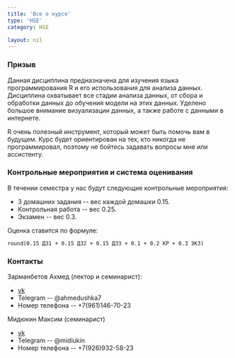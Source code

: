 ```yaml
---
title: 'Все о курсе'
type: 'HSE'
category: HSE

layout: nil
---
```


### Призыв

Данная дисциплина предназначена для изучения языка программирования R и его использования для анализа данных. Дисциплина охватывает все стадии анализа данных, от сбора и обработки данных до обучения модели на этих данных. Уделено большое внимание визуализации данных, а также работе с данными в интернете.

R очень полезный инструмент, который может быть помочь вам в будущем. Курс будет ориентирован на тех, кто никогда не программировал, поэтому не бойтесь задавать вопросы мне или ассистенту.

### Контрольные мероприятия и система оценивания 

В течении семестра у нас будут следующие контрольные мероприятия:

* 3 домашних задания -- вес каждой домашки 0.15.
* Контрольная работа -- вес 0.25.
* Экзамен -- вес 0.3. 

Оценка ставится по формуле:
```
round(0.15 ДЗ1 + 0.15 ДЗ2 + 0.15 ДЗ3 + 0.1 + 0.2 КР + 0.3 ЭКЗ)
```

### Контакты

Зарманбетов Ахмед (лектор и семинарист):

* [vk](https://vk.com/ahmeeeed)
* Telegram -- @ahmedushka7
* Номер телефона -- +7(961)146-70-23

Мидюкин Максим (семинарист)

* [vk](https://vk.com/w8998)
* Telegram -- @midiukin
* Номер телефона -- +7(926)932-58-23
